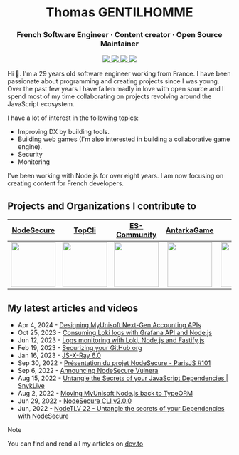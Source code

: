 <h1 align="center">Thomas GENTILHOMME</h1>
<h3 align="center">French Software Engineer · Content creator · Open Source Maintainer</h3>

<p align="center">
  <a href="https://github.com/nodejs/security-wg">
    <img src="https://img.shields.io/static/v1?label=Node.js&message=Security%20WG&color=green&style=for-the-badge">
  </a>
  <a href="https://github.com/MyUnisoft">
    <img src="https://img.shields.io/badge/Node.js%20&%20API%20lead-MyUnisoft-9cf?style=for-the-badge">
  </a>
  <a href="https://www.youtube.com/@Fraxken/">
    <img src="https://img.shields.io/badge/Youtube-red?style=for-the-badge&logo=youtube">
  </a>
  <a href="https://www.linkedin.com/in/thomas-gentilhomme/">
    <img src="https://img.shields.io/badge/LinkedIn-blue?style=for-the-badge&logo=linkedin">
  </a>
</p>

Hi 👋. I'm a 29 years old software engineer working from France. I have been passionate about programming and creating projects since I was young. Over the past few years I have fallen madly in love with open source and I spend most of my time collaborating on projects revolving around the JavaScript ecosystem.

I have a lot of interest in the following topics:

- Improving DX by building tools.
- Building web games (I'm also interested in building a collaborative game engine).
- Security 
- Monitoring

I've been working with Node.js for over eight years. I am now focusing on creating content for French developers.

## Projects and Organizations I contribute to

| [NodeSecure](https://github.com/NodeSecure) | [TopCli](https://github.com/TopCli) | [ES-Community](https://github.com/ES-Community) | [AntarkaGame](https://github.com/AntarkaGame) | [SlimIO](https://github.com/SlimIO) | [OpenAlly](https://github.com/OpenAlly) | [MyUnisoft](https://github.com/MyUnisoft) |
| :---: | :---: | :---: | :---: | :---: | :---: | :---: |
| <img src="https://avatars.githubusercontent.com/u/85318671?s=200&v=4" width="100"> | <img src="https://avatars.githubusercontent.com/u/95156711?s=200&v=4" width="100"> | <img src="https://avatars.githubusercontent.com/u/20496608?s=200&v=4" width="100"> | <img src="https://avatars.githubusercontent.com/u/20371476?s=200&v=4" width="100"> | <img src="https://avatars.githubusercontent.com/u/29552883?s=200&v=4" width="100"> | <img src="https://avatars.githubusercontent.com/u/113172904?s=200&v=4" width="100"> | <img src="https://avatars.githubusercontent.com/u/80276068?s=200&v=4" width="100"> |

## My latest articles and videos

* Apr 4, 2024 - [Designing MyUnisoft Next-Gen Accounting APIs](https://dev.to/fraxken/designing-myunisoft-next-gen-accounting-apis-1mn)
* Oct 25, 2023 - [Consuming Loki logs with Grafana API and Node.js](https://dev.to/fraxken/consuming-loki-logs-with-grafana-api-and-nodejs-bgg)
* Jun 12, 2023 - [Logs monitoring with Loki, Node.js and Fastify.js](https://dev.to/fraxken/logs-monitoring-with-loki-nodejs-and-fastifyjs-3h8k)
* Feb 19, 2023 - [Securizing your GitHub org](https://dev.to/nodesecure/securize-your-github-org-4lb7)
* Jan 16, 2023 - [JS-X-Ray 6.0](https://dev.to/nodesecure/js-x-ray-60-49ah)
* Sep 30, 2022 - [Présentation du projet NodeSecure - ParisJS #101](https://www.youtube.com/watch?v=hmrKI1jZLGc)
* Sep 6, 2022 - [Announcing NodeSecure Vulnera](https://dev.to/nodesecure/announcing-nodesecure-vulnera-22a6)
* Aug 15, 2022 - [Untangle the Secrets of your JavaScript Dependencies | SnykLive](https://www.youtube.com/watch?v=dqey0bKmLSM)
* Aug 2, 2022 - [Moving MyUnisoft Node.js back to TypeORM](https://dev.to/fraxken/moving-myunisoft-nodejs-back-to-typeorm-3fok)
* Jun 29, 2022 - [NodeSecure CLI v2.0.0](https://dev.to/nodesecure/nodesecure-cli-v200-2ai7)
* Jun, 2022 - [NodeTLV 22 - Untangle the secrets of your Dependencies with NodeSecure](https://www.youtube.com/watch?v=7tTh8KgrIYA)

> [!NOTE]
> You can find and read all my articles on [dev.to](https://dev.to/fraxken)

